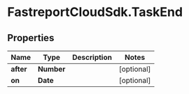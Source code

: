 # FastreportCloudSdk.TaskEnd

## Properties

Name | Type | Description | Notes
------------ | ------------- | ------------- | -------------
**after** | **Number** |  | [optional] 
**on** | **Date** |  | [optional] 



